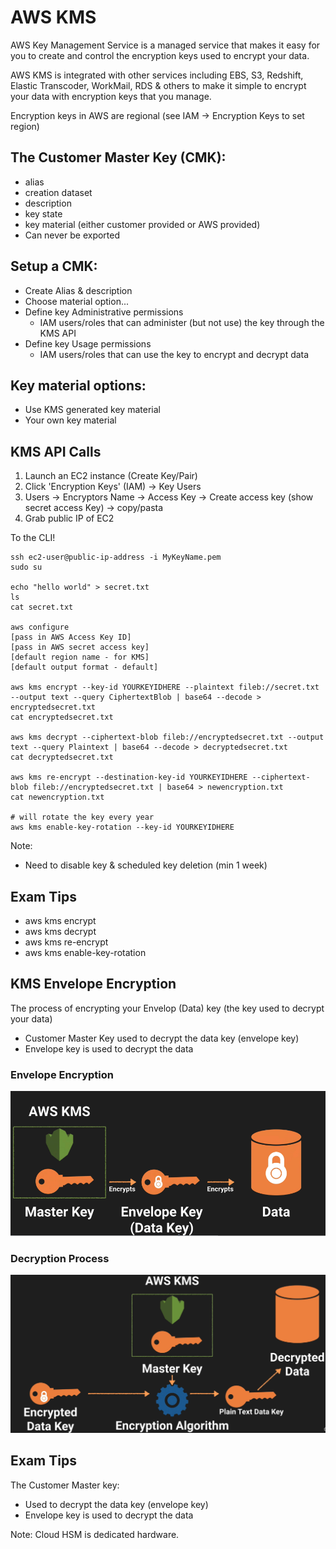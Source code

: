 # AWS KMS

AWS Key Management Service is a managed service that makes it easy for you to
create and control the encryption keys used to encrypt your data.

AWS KMS is integrated with other services including EBS, S3, Redshift,
Elastic Transcoder, WorkMail, RDS & others to make it simple to encrypt
your data with encryption keys that you manage.

Encryption keys in AWS are regional (see IAM -> Encryption Keys to set region)

## The Customer Master Key (CMK):
* alias
* creation dataset
* description
* key state
* key material (either customer provided or AWS provided)
* Can never be exported

## Setup a CMK:
* Create Alias & description
* Choose material option...
* Define key Administrative permissions
  * IAM users/roles that can administer (but not use) the key through the KMS API
* Define key Usage permissions
  * IAM users/roles that can use the key to encrypt and decrypt data

## Key material options:
* Use KMS generated key material
* Your own key material

## KMS API Calls

1. Launch an EC2 instance (Create Key/Pair)
2. Click 'Encryption Keys' (IAM) -> Key Users
3. Users -> Encryptors Name -> Access Key -> Create access key (show secret access Key) -> copy/pasta
4. Grab public IP of EC2

To the CLI!
```
ssh ec2-user@public-ip-address -i MyKeyName.pem
sudo su

echo "hello world" > secret.txt
ls
cat secret.txt

aws configure
[pass in AWS Access Key ID]
[pass in AWS secret access key]
[default region name - for KMS]
[default output format - default]

aws kms encrypt --key-id YOURKEYIDHERE --plaintext fileb://secret.txt --output text --query CiphertextBlob | base64 --decode > encryptedsecret.txt
cat encryptedsecret.txt

aws kms decrypt --ciphertext-blob fileb://encryptedsecret.txt --output text --query Plaintext | base64 --decode > decryptedsecret.txt
cat decryptedsecret.txt

aws kms re-encrypt --destination-key-id YOURKEYIDHERE --ciphertext-blob fileb://encryptedsecret.txt | base64 > newencryption.txt
cat newencryption.txt

# will rotate the key every year
aws kms enable-key-rotation --key-id YOURKEYIDHERE
```

Note:
* Need to disable key & scheduled key deletion (min 1 week)

## Exam Tips
* aws kms encrypt
* aws kms decrypt
* aws kms re-encrypt
* aws kms enable-key-rotation

## KMS Envelope Encryption

The process of encrypting your Envelop (Data) key (the key used to decrypt your data)

* Customer Master Key used to decrypt the data key (envelope key)
* Envelope key is used to decrypt the data

### Envelope Encryption

<img src="../../images/envelop-keys.png"/>

### Decryption Process

<img src="../../images/decryption-key.png"/>

## Exam Tips

The Customer Master key:

* Used to decrypt the data key (envelope key)
* Envelope key is used to decrypt the data

Note:
Cloud HSM is dedicated hardware.
